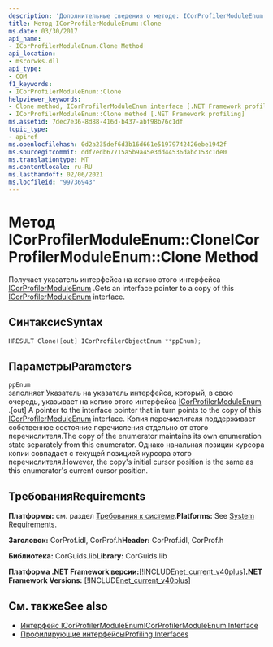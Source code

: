 ```yaml
---
description: 'Дополнительные сведения о методе: ICorProfilerModuleEnum:: Clone'
title: Метод ICorProfilerModuleEnum::Clone
ms.date: 03/30/2017
api_name:
- ICorProfilerModuleEnum.Clone Method
api_location:
- mscorwks.dll
api_type:
- COM
f1_keywords:
- ICorProfilerModuleEnum::Clone
helpviewer_keywords:
- Clone method, ICorProfilerModuleEnum interface [.NET Framework profiling]
- ICorProfilerModuleEnum::Clone method [.NET Framework profiling]
ms.assetid: 7dec7e36-8d88-416d-b437-abf98b76c1df
topic_type:
- apiref
ms.openlocfilehash: 0d2a235def6d3b16d661e51979742426ebe1942f
ms.sourcegitcommit: ddf7edb67715a5b9a45e3dd44536dabc153c1de0
ms.translationtype: MT
ms.contentlocale: ru-RU
ms.lasthandoff: 02/06/2021
ms.locfileid: "99736943"
---
```

# <a name="icorprofilermoduleenumclone-method"></a><span data-ttu-id="4081e-103">Метод ICorProfilerModuleEnum::Clone</span><span class="sxs-lookup"><span data-stu-id="4081e-103">ICorProfilerModuleEnum::Clone Method</span></span>

<span data-ttu-id="4081e-104">Получает указатель интерфейса на копию этого интерфейса [ICorProfilerModuleEnum](icorprofilermoduleenum-interface.md) .</span><span class="sxs-lookup"><span data-stu-id="4081e-104">Gets an interface pointer to a copy of this [ICorProfilerModuleEnum](icorprofilermoduleenum-interface.md) interface.</span></span>  
  
## <a name="syntax"></a><span data-ttu-id="4081e-105">Синтаксис</span><span class="sxs-lookup"><span data-stu-id="4081e-105">Syntax</span></span>  
  
```cpp  
HRESULT Clone([out] ICorProfilerObjectEnum **ppEnum);  
```  
  
## <a name="parameters"></a><span data-ttu-id="4081e-106">Параметры</span><span class="sxs-lookup"><span data-stu-id="4081e-106">Parameters</span></span>  

 `ppEnum`  
 <span data-ttu-id="4081e-107">заполняет Указатель на указатель интерфейса, который, в свою очередь, указывает на копию этого интерфейса [ICorProfilerModuleEnum](icorprofilermoduleenum-interface.md) .</span><span class="sxs-lookup"><span data-stu-id="4081e-107">[out] A pointer to the interface pointer that in turn points to the copy of this [ICorProfilerModuleEnum](icorprofilermoduleenum-interface.md) interface.</span></span> <span data-ttu-id="4081e-108">Копия перечислителя поддерживает собственное состояние перечисления отдельно от этого перечислителя.</span><span class="sxs-lookup"><span data-stu-id="4081e-108">The copy of the enumerator maintains its own enumeration state separately from this enumerator.</span></span> <span data-ttu-id="4081e-109">Однако начальная позиции курсора копии совпадает с текущей позицией курсора этого перечислителя.</span><span class="sxs-lookup"><span data-stu-id="4081e-109">However, the copy's initial cursor position is the same as this enumerator's current cursor position.</span></span>  
  
## <a name="requirements"></a><span data-ttu-id="4081e-110">Требования</span><span class="sxs-lookup"><span data-stu-id="4081e-110">Requirements</span></span>  

 <span data-ttu-id="4081e-111">**Платформы:** см. раздел [Требования к системе](../../get-started/system-requirements.md).</span><span class="sxs-lookup"><span data-stu-id="4081e-111">**Platforms:** See [System Requirements](../../get-started/system-requirements.md).</span></span>  
  
 <span data-ttu-id="4081e-112">**Заголовок:** CorProf.idl, CorProf.h</span><span class="sxs-lookup"><span data-stu-id="4081e-112">**Header:** CorProf.idl, CorProf.h</span></span>  
  
 <span data-ttu-id="4081e-113">**Библиотека:** CorGuids.lib</span><span class="sxs-lookup"><span data-stu-id="4081e-113">**Library:** CorGuids.lib</span></span>  
  
 <span data-ttu-id="4081e-114">**Платформа .NET Framework версии:**[!INCLUDE[net_current_v40plus](../../../../includes/net-current-v40plus-md.md)]</span><span class="sxs-lookup"><span data-stu-id="4081e-114">**.NET Framework Versions:** [!INCLUDE[net_current_v40plus](../../../../includes/net-current-v40plus-md.md)]</span></span>  
  
## <a name="see-also"></a><span data-ttu-id="4081e-115">См. также</span><span class="sxs-lookup"><span data-stu-id="4081e-115">See also</span></span>

- [<span data-ttu-id="4081e-116">Интерфейс ICorProfilerModuleEnum</span><span class="sxs-lookup"><span data-stu-id="4081e-116">ICorProfilerModuleEnum Interface</span></span>](icorprofilermoduleenum-interface.md)
- [<span data-ttu-id="4081e-117">Профилирующие интерфейсы</span><span class="sxs-lookup"><span data-stu-id="4081e-117">Profiling Interfaces</span></span>](profiling-interfaces.md)
